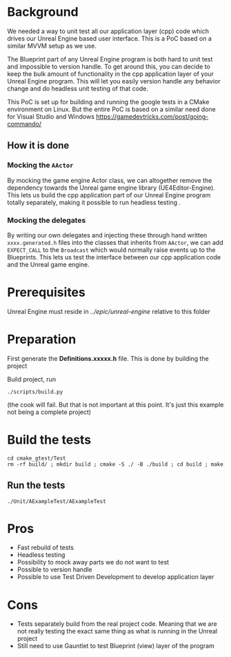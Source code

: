 
# Background

We needed a way to unit test all our application layer (cpp) code which drives our Unreal Engine based user interface. This is a PoC based on a similar MVVM setup as we use.

The Blueprint part of any Unreal Engine program is both hard to unit test and impossible to version handle. To get around this, you can decide to keep the bulk amount of functionality in the cpp application layer of your Unreal Engine program. This will let you easily version handle any behavior change and do headless unit testing of that code.

This PoC is set up for building and running the google tests in a CMake environment on Linux. But the entire PoC is based on a similar need done for Visual Studio and Windows
https://gamedevtricks.com/post/going-commando/

## How it is done

### Mocking the `AActor`
By mocking the game engine Actor class, we can altogether remove the dependency towards the Unreal game engine library (UE4Editor-Engine). This lets us build the cpp application part of our Unreal Engine program totally separately, making it possible to run headless testing .

### Mocking the delegates
By writing our own delegates and injecting these through hand written `xxxx.generated.h` files into the classes that inherits from `AActor`, we can add `EXPECT_CALL` to the `Broadcast` which would normally raise events up to the Blueprints. This lets us test the interface between our cpp application code and the Unreal game engine.

# Prerequisites

Unreal Engine must reside in *../epic/unreal-engine* relative to this folder

# Preparation

First generate the **Definitions.xxxxx.h** file. This is done by building the project

Build project, run
```
./scripts/build.py
```
(the cook will fail. But that is not important at this point. It's just this example not being a complete project)

# Build the tests

```
cd cmake_gtest/Test
rm -rf build/ ; mkdir build ; cmake -S ./ -B ./build ; cd build ; make
```

## Run the tests

```
./Unit/AExampleTest/AExampleTest
```

# Pros

* Fast rebuild of tests
*  Headless testing
*  Possibility to mock away parts we do not want to test
*  Possible to version handle
* Possible to use Test Driven Development to develop application layer

# Cons

* Tests separately build from the real project code. Meaning that we are not really testing the exact same thing as what is running in the Unreal project
* Still need to use Gauntlet to test Blueprint (view) layer of the program